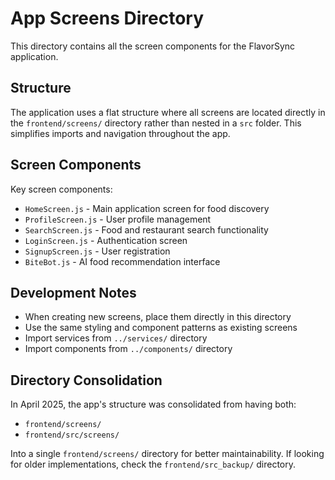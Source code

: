 # App Screens Directory

This directory contains all the screen components for the FlavorSync application.

## Structure

The application uses a flat structure where all screens are located directly in the `frontend/screens/` directory rather than nested in a `src` folder. This simplifies imports and navigation throughout the app.

## Screen Components

Key screen components:
- `HomeScreen.js` - Main application screen for food discovery
- `ProfileScreen.js` - User profile management
- `SearchScreen.js` - Food and restaurant search functionality
- `LoginScreen.js` - Authentication screen
- `SignupScreen.js` - User registration
- `BiteBot.js` - AI food recommendation interface

## Development Notes

- When creating new screens, place them directly in this directory
- Use the same styling and component patterns as existing screens
- Import services from `../services/` directory
- Import components from `../components/` directory

## Directory Consolidation

In April 2025, the app's structure was consolidated from having both:
- `frontend/screens/`
- `frontend/src/screens/` 

Into a single `frontend/screens/` directory for better maintainability. If looking for older implementations, check the `frontend/src_backup/` directory. 